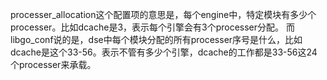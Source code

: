 processer_allocation这个配置项的意思是，每个engine中，特定模块有多少个processer。比如dcache是3，表示每个引擎会有3个processer分配。
而libgo_conf说的是，dse中每个模块分配的所有processer序号是什么，比如dcache是这个33-56。表示不管有多少个引擎，dcache的工作都是33-56这24个processer来承载。
